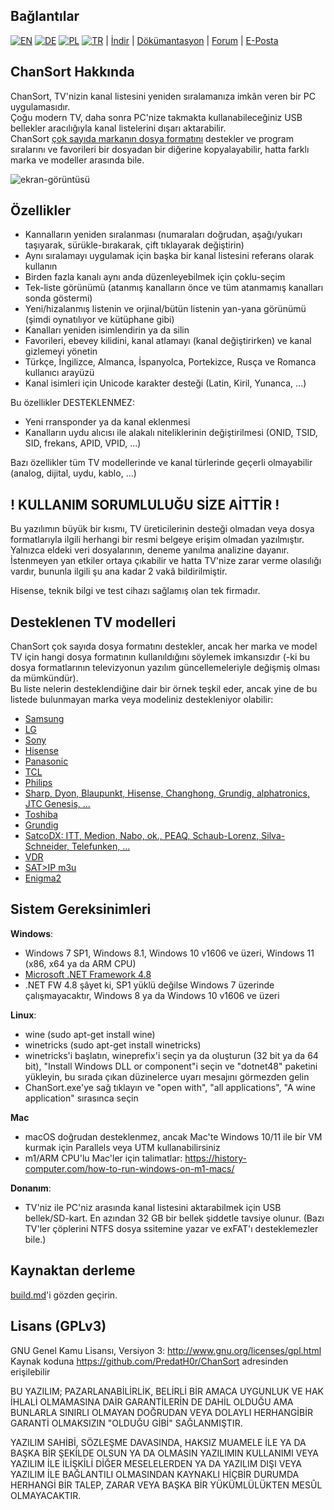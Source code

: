 Bağlantılar
-----
[![EN](https://chansort.com/img/flag_en_16.png)](https://github.com/PredatH0r/ChanSort/blob/master/readme.md)
[![DE](https://chansort.com/img/flag_de_16.png)](https://github.com/PredatH0r/ChanSort/blob/master/readme_de.md)
[![PL](https://chansort.com/img/flag_pl_16.png)](https://github.com/PredatH0r/ChanSort/blob/master/readme_pl.md)
[![TR](https://chansort.com/img/flag_tr_24.png)](https://github.com/PredatH0r/ChanSort/blob/master/readme_tr-TR.md) |
[İndir](https://github.com/PredatH0r/ChanSort/releases) | 
[Dökümantasyon](https://github.com/PredatH0r/ChanSort/wiki) |
[Forum](https://github.com/PredatH0r/ChanSort/issues) | 
[E-Posta](mailto:horst@beham.biz)

ChanSort Hakkında
--------------
ChanSort, TV'nizin kanal listesini yeniden sıralamanıza imkân veren bir PC uygulamasıdır.  
Çoğu modern TV, daha sonra PC'nize takmakta kullanabileceğiniz USB bellekler aracılığıyla kanal listelerini dışarı aktarabilir.  
ChanSort [çok sayıda markanın dosya formatını](#supported-tv-models) destekler ve program sıralarını ve favorileri bir dosyadan bir diğerine kopyalayabilir, hatta farklı marka ve modeller arasında bile.

![ekran-görüntüsü](http://beham.biz/chansort/ChanSort-en.png)

Özellikler
--------
- Kannalların yeniden sıralanması (numaraları doğrudan, aşağı/yukarı taşıyarak, sürükle-bırakarak, çift tıklayarak değiştirin)
- Aynı sıralamayı uygulamak için başka bir kanal listesini referans olarak kullanın
- Birden fazla kanalı aynı anda düzenleyebilmek için çoklu-seçim
- Tek-liste görünümü (atanmış kanalların önce ve tüm atanmamış kanalları sonda göstermi)
- Yeni/hizalanmış listenin ve orjinal/bütün listenin yan-yana görünümü (şimdi oynatılıyor ve kütüphane gibi)
- Kanalları yeniden isimlendirin ya da silin
- Favorileri, ebevey kilidini, kanal atlamayı (kanal değiştirirken) ve kanal gizlemeyi yönetin
- Türkçe, İngilizce, Almanca, İspanyolca, Portekizce, Rusça ve Romanca kullanıcı arayüzü
- Kanal isimleri için Unicode karakter desteği (Latin, Kiril, Yunanca, ...)

Bu özellikler DESTEKLENMEZ:
- Yeni rransponder ya da kanal eklenmesi
- Kanalların uydu alıcısı ile alakalı niteliklerinin değiştirilmesi (ONID, TSID, SID, frekans, APID, VPID, ...)

Bazı özellikler tüm TV modellerinde ve kanal türlerinde geçerli olmayabilir (analog, dijital, uydu, kablo, ...)

! KULLANIM SORUMLULUĞU SİZE AİTTİR !
------------------------
Bu yazılımın büyük bir kısmı, TV üreticilerinin desteği olmadan veya dosya formatlarıyla ilgili herhangi bir resmi belgeye erişim olmadan yazılmıştır. Yalnızca eldeki veri dosyalarının, deneme yanılma analizine dayanır.
İstenmeyen yan etkiler ortaya çıkabilir ve hatta TV'nize zarar verme olasılığı vardır, bununla ilgili şu ana kadar 2 vakâ bildirilmiştir.

Hisense, teknik bilgi ve test cihazı sağlamış olan tek firmadır.

Desteklenen TV modelleri 
-------------------
ChanSort çok sayıda dosya formatını destekler, ancak her marka ve model TV için hangi dosya formatının kullanıldığını söylemek imkansızdır (-ki bu dosya formatlarının televizyonun yazılım güncellemeleriyle değişmiş olması da mümkündür).  
Bu liste nelerin desteklendiğine dair bir örnek teşkil eder, ancak yine de bu listede bulunmayan marka veya modeliniz destekleniyor olabilir:
- [Samsung](source/fileformats.md#samsung)
- [LG](source/fileformats.md#lg)
- [Sony](source/fileformats.md#sony)
- [Hisense](source/fileformats.md#hisense)
- [Panasonic](source/fileformats.md#panasonic)
- [TCL](source/fileformats.md#tcl)
- [Philips](source/fileformats.md#philips)
- [Sharp, Dyon, Blaupunkt, Hisense, Changhong, Grundig, alphatronics, JTC Genesis, ...](source/fileformats.md#sharp)
- [Toshiba](source/fileformats.md#toshiba)
- [Grundig](source/fileformats.md#grundig)
- [SatcoDX: ITT, Medion, Nabo, ok., PEAQ, Schaub-Lorenz, Silva-Schneider, Telefunken, ...](source/fileformats.md#satcodx)
- [VDR](source/fileformats.md#vdr)
- [SAT>IP m3u](source/fileformats.md#m3u)
- [Enigma2](source/fileformats.md#enigma2)

Sistem Gereksinimleri
-------------------
**Windows**:  
- Windows 7 SP1, Windows 8.1, Windows 10 v1606 ve üzeri, Windows 11 (x86, x64 ya da ARM CPU)
- [Microsoft .NET Framework 4.8](https://dotnet.microsoft.com/download/dotnet-framework)
- .NET FW 4.8 şâyet ki, SP1 yüklü değilse Windows 7 üzerinde çalışmayacaktır, Windows 8 ya da Windows 10 v1606 ve üzeri

**Linux**:  
- wine (sudo apt-get install wine)
- winetricks (sudo apt-get install winetricks)
- winetricks'i başlatın, wineprefix'i seçin ya da oluşturun (32 bit ya da 64 bit), "Install Windows DLL or component"i seçin ve "dotnet48" paketini yükleyin, bu sırada çıkan düzinelerce uyarı mesajını görmezden gelin
- ChanSort.exe'ye sağ tıklayın ve "open with", "all applications", "A wine application" sırasınca seçin

**Mac**
- macOS doğrudan desteklenmez, ancak Mac'te Windows 10/11 ile bir VM kurmak için Parallels veya UTM kullanabilirsiniz
- m1/ARM CPU'lu Mac'ler için talimatlar: https://history-computer.com/how-to-run-windows-on-m1-macs/

**Donanım**:
- TV'niz ile PC'niz arasında kanal listesini aktarabilmek için USB bellek/SD-kart. En azından 32 GB bir bellek şiddetle tavsiye olunur. (Bazı TV'ler çöplerini NTFS dosya ssitemine yazar ve exFAT'ı desteklemezler bile.)

Kaynaktan derleme
-----------------
[build.md](source/build.md)'i gözden geçirin.

Lisans (GPLv3)
---------------
GNU Genel Kamu Lisansı, Versiyon 3: http://www.gnu.org/licenses/gpl.html  
Kaynak koduna https://github.com/PredatH0r/ChanSort adresinden erişilebilir

BU YAZILIM; PAZARLANABİLİRLİK, BELİRLİ BİR AMACA UYGUNLUK VE HAK İHLALİ OLMAMASINA DAİR GARANTİLERİN DE DAHİL OLDUĞU AMA BUNLARLA SINIRLI OLMAYAN DOĞRUDAN VEYA DOLAYLI HERHANGİBİR GARANTİ OLMAKSIZIN "OLDUĞU GİBİ" SAĞLANMIŞTIR.

YAZILIM SAHİBİ, SÖZLEŞME DAVASINDA, HAKSIZ MUAMELE İLE YA DA BAŞKA BİR ŞEKİLDE OLSUN YA DA OLMASIN YAZILIMIN KULLANIMI VEYA YAZILIM İLE İLİŞKİLİ DİĞER MESELELERDEN YA DA YAZILIM DIŞI VEYA YAZILIM İLE BAĞLANTILI OLMASINDAN KAYNAKLI HİÇBİR DURUMDA HERHANGİ BİR TALEP, ZARAR VEYA BAŞKA BİR YÜKÜMLÜLÜKTEN MESÛL OLMAYACAKTIR.
